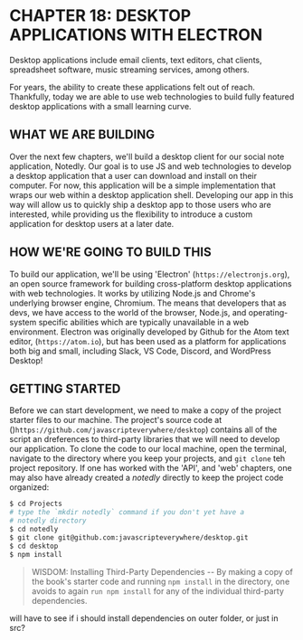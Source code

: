 # CHAPTER 18: DESKTOP APPLICATIONS WITH ELECTRON

Desktop applications include email clients, text editors, chat
clients, spreadsheet software, music streaming services, among others.

For years, the ability to create these applications felt out of 
reach. Thankfully, today we are able to use web technologies to 
build fully featured desktop applications with a small learning
curve.

## WHAT WE ARE BUILDING

Over the next few chapters, we'll build a desktop client for our 
social note application, Notedly.  Our goal is to use JS and 
web technologies to develop a desktop application that a user can 
download and install on their computer. For now, this application
will be a simple implementation that wraps our web within a 
desktop application shell. Developing our app in this way will allow
us to quickly ship a desktop app to those users who are interested,
while providing us the flexibility to introduce a custom application
for desktop users at a later date.

## HOW WE'RE GOING TO BUILD THIS

To build our application, we'll be using 'Electron' 
(`https://electronjs.org`), an open source framework for building
cross-platform desktop applications with web technologies. It works
by utilizing Node.js and Chrome's underlying browser engine, Chromium.
The means that developers that as devs, we have access to the 
world of the browser, Node.js, and operating-system specific abilities
which are typically unavailable in a web environment. Electron was 
originally developed by Github for the Atom text editor, 
(`https://atom.io`), but has been used as a platform for applications
both big and small, including Slack, VS Code, Discord, and WordPress
Desktop!

## GETTING STARTED

Before we can start development, we need to make a copy of the project
starter files to our machine. The project's source code at
()`https://github.com/javascripteverywhere/desktop`) contains all of the
script an dreferences to third-party libraries that we will need to 
develop our application. To clone the code to our local machine, open
the terminal, navigate to the directory where you keep your projects, and
`git clone` teh  project repository. If one has worked with the 'API',
and 'web' chapters, one may also have already created a _notedly_
directly to keep the project code organized:

```sh
$ cd Projects
# type the `mkdir notedly` command if you don't yet have a 
# notedly directory
$ cd notedly
$ git clone git@github.com:javascripteverywhere/desktop.git
$ cd desktop
$ npm install
```

> WISDOM: Installing Third-Party Dependencies -- By making a copy of the book's
starter code and running `npm install` in the directory, one avoids to again 
`run npm install` for any of the individual third-party dependencies.

will have to see if i should install dependencies on outer folder, or just in 
src?

<!-- HERE -- p. 208! -->